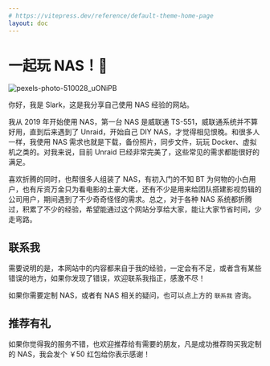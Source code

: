 ```yaml
---
# https://vitepress.dev/reference/default-theme-home-page
layout: doc
---
```

# 一起玩 NAS！🎉

![pexels-photo-510028_uONiPB](https://img.slarker.me/blog/pexels-photo-510028_uONiPB.jpg)

你好，我是 Slark，这是我分享自己使用 NAS 经验的网站。

我从 2019 年开始使用 NAS，第一台 NAS 是威联通 TS-551，威联通系统并不算好用，直到后来遇到了 Unraid，开始自己 DIY NAS，才觉得相见恨晚。和很多人一样，我使用 NAS 需求也就是下载，备份照片，同步文件，玩玩 Docker、虚拟机之类的。对我来说，目前 Unraid 已经非常完美了，这些常见的需求都能很好的满足。

喜欢折腾的同时，也帮很多人组装了 NAS，有初入门的不知 BT 为何物的小白用户，也有斥资万金只为看电影的土豪大佬，还有不少是用来给团队搭建影视剪辑的公司用户，期间遇到了不少奇奇怪怪的需求。总之，对于各种 NAS 系统都折腾过，积累了不少的经验，希望能通过这个网站分享给大家，能让大家节省时间，少走弯路。

## 联系我 

需要说明的是，本网站中的内容都来自于我的经验，一定会有不足，或者含有某些错误的地方，如果你发现了错误，欢迎联系我指正，感激不尽！

如果你需要定制 NAS，或者有 NAS 相关的疑问，也可以点上方的 `联系我` 咨询。

## 推荐有礼

如果你觉得我的服务不错，也欢迎推荐给有需要的朋友，凡是成功推荐购买我定制的 NAS，我会发个 ￥50 红包给你表示感谢！